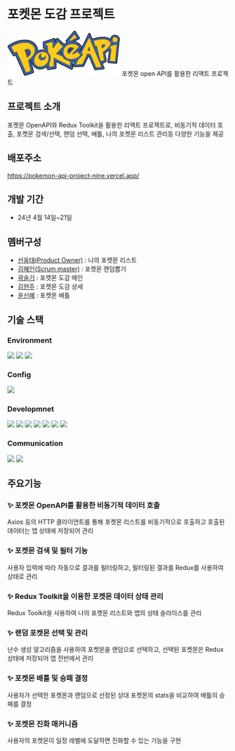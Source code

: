 # 포켓몬 도감 프로젝트
<img alt="PokéAPI" src="https://raw.githubusercontent.com/PokeAPI/media/master/logo/pokeapi_256.png">
포켓몬 open API를 활용한 리액트 프로젝트

## 프로젝트 소개
포켓몬 OpenAPI와 Redux Toolkit을 활용한 리액트 프로젝트로, 비동기적 데이터 호출, 포켓몬 검색/선택, 랜덤 선택, 배틀, 나의 포켓몬 리스트 관리등 다양한 기능을 제공

## 배포주소
https://pokemon-api-project-nine.vercel.app/

## 개발 기간
- 24년 4월 14일~21일
  
## 멤버구성
- [선웅태(Product Owner)](https://github.com/moojaa) : 나의 포켓몬 리스트 
- [김혜인(Scrum master)](https://github.com/henny1105) : 포켓몬 랜덤뽑기
- [곽슬기](https://github.com/noel-vibe) : 포켓몬 도감 메인 
- [김현주](https://github.com/hyesom2) : 포켓몬 도감 상세
- [윤신혜](https://github.com/sinheyy) : 포켓몬 배틀
  
## 기술 스택
### Environment
<img src="https://img.shields.io/badge/Visual%20Studio-007ACC?style=for-the-badge&logo=visual-studio&logoColor=white"> <img src="https://img.shields.io/badge/git-F05032?style=for-the-badge&logo=git&logoColor=white"> <img src="https://img.shields.io/badge/github-181717?style=for-the-badge&logo=github&logoColor=white"> 

### Config
<img src="https://img.shields.io/badge/npm-CB3837?style=for-the-badge&logo=npm&logoColor=white">

### Developmnet 
<img src="https://img.shields.io/badge/html5-E34F26?style=for-the-badge&logo=html5&logoColor=white"> <img src="https://img.shields.io/badge/css-1572B6?style=for-the-badge&logo=css3&logoColor=white"> <img src="https://img.shields.io/badge/JavaScript-F7DF1E?style=for-the-badge&logo=javascript&logoColor=black">
 <img src="https://img.shields.io/badge/react-61DAFB?style=for-the-badge&logo=react&logoColor=black"> <img src="https://img.shields.io/badge/react%20query-FF0000?style=for-the-badge&logo=react-query&logoColor=white"> <img src="https://img.shields.io/badge/bootstrap-7952B3?style=for-the-badge&logo=bootstrap&logoColor=white"> <img src="https://img.shields.io/badge/redux-764ABC?style=for-the-badge&logo=redux&logoColor=white">

### Communication
<img src="https://img.shields.io/badge/Discord-5865F2?style=for-the-badge&logo=discord&logoColor=white"> <img src="https://img.shields.io/badge/KakaoTalk-FEE500?style=for-the-badge&logo=kakaotalk&logoColor=black">


## 주요기능
### ✨ 포켓몬 OpenAPI를 활용한 비동기적 데이터 호출
Axios 등의 HTTP 클라이언트를 통해 포켓몬 리스트를 비동기적으로 호출하고 호출된 데이터는 앱 상태에 저장되어 관리

### ✨ 포켓몬 검색 및 필터 기능
사용자 입력에 따라 자동으로 결과를 필터링하고, 필터링된 결과를 Redux를 사용하여 상태로 관리

### ✨ Redux Toolkit을 이용한 포켓몬 데이터 상태 관리
Redux Toolkit을 사용하여 나의 포켓몬 리스트와 앱의 상태 슬라이스를 관리

### ✨ 랜덤 포켓몬 선택 및 관리
난수 생성 알고리즘을 사용하여 포켓몬을 랜덤으로 선택하고, 선택된 포켓몬은 Redux 상태에 저장되어 앱 전반에서 관리

### ✨ 포켓몬 배틀 및 승패 결정
사용자가 선택한 포켓몬과 랜덤으로 선정된 상대 포켓몬의 stats을 비교하여 배틀의 승패를 결정

### ✨ 포켓몬 진화 매커니즘
사용자의 포켓몬이 일정 레벨에 도달하면 진화할 수 있는 기능을 구현



